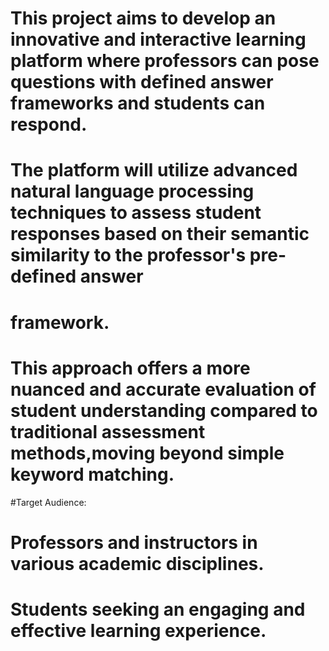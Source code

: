 # This project aims to develop an innovative and interactive learning platform where professors can pose questions with defined answer frameworks and students can respond.
# The platform will utilize advanced natural language processing techniques to assess student responses based on their semantic similarity to the professor's pre-defined answer
# framework.
# This approach offers a more nuanced and accurate evaluation of student understanding compared to traditional assessment methods,moving beyond simple keyword matching.


#Target Audience:

# Professors and instructors in various academic disciplines.
# Students seeking an engaging and effective learning experience.
